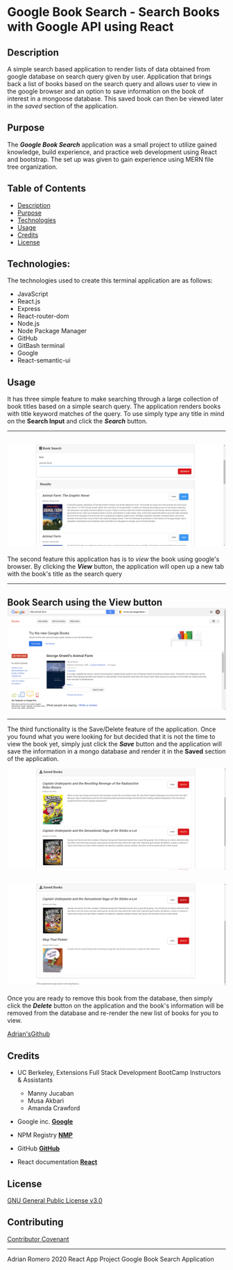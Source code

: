 # Google Book Search - Search Books with Google API using React

## Description

A simple search based application to render lists of data obtained from google database on search query given by user. Application that brings back a list of books based on the search query and allows user to view in the google browser and an option to save information on the book of interest in a mongoose database. This saved book can then be viewed later in the _saved_ section of the application.

## Purpose

The ***Google Book Search*** application was a small project to utilize gained knowledge, build experience, and practice web development using React and bootstrap. The set up was given to gain experience using MERN file tree organization. 

## Table of Contents

* [Description](#description)
* [Purpose](#purpose)
* [Technologies](#technologies)
* [Usage](#usage)
* [Credits](#credits)
* [License](#license)


## Technologies:

The technologies used to create this terminal application are as follows:
- JavaScript
- React.js
- Express
- React-router-dom
- Node.js
- Node Package Manager
- GitHub
- GitBash terminal
- Google
- React-semantic-ui 

## Usage

It has three simple feature to make searching through a large collection of book titles based on a simple search query. The application renders books with title keyword matches of the query.
To use simply type any title in mind on the **Search Input** and click the ***Search*** button.

---
![SearchFunctionality](./client/src/assets/images/search.png)
---
The second feature this application has is to *view* the book using google's browser. By clicking the ***View*** button, the application will open up a new tab with the book's title as the search query

---
Book Search using the View button
![ViewFunctionality](./client/src/assets/images/View.png)
---

---
The third functionality is the Save/Delete feature of the application. Once you found what you were looking for but decided that it is not the time to view the book yet, simply just click the ***Save*** button and the application will save the information in a mongo database and render it in the **Saved** section of the application. 

![SaveFunctionality](./client/src/assets/images/Saved.png)

![DeleteFunctionality](./client/src/assets/images/saved2.png)
---

Once you are ready to remove this book from the database, then simply click the ***Delete*** button on the application and the book's information will be removed from the database and re-render the new list of books for you to view.






[Adrian'sGithub](https://github.com/adrianromero13)


## Credits

* UC Berkeley, Extensions Full Stack Development BootCamp Instructors & Assistants
    - Manny Jucaban
    - Musa Akbari
    - Amanda Crawford

* Google inc.           **[Google](https://www.google.com)**
* NPM Registry          **[NMP](https://docs.npmjs.com/)**
* GitHub                **[GitHub](https://github.com/)**
* React documentation   **[React](https://react.semantic-ui.com/)**
    
    



## License

[GNU General Public License v3.0](./LICENSE.txt)




## Contributing


[Contributor Covenant](https://www.contributor-covenant.org/)


---
Adrian Romero 2020 React App Project Google Book Search Application
